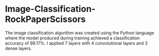 # Image-Classification-RockPaperScissors
The image classification algorithm was created using the Python language where the model produced during training achieved a classification accuracy of 98.17%. I applied 7 layers with 4 convolutional layers and 3 dense layers.
